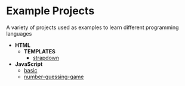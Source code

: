 # **Example Projects**

A variety of projects used as examples to learn different programming languages

- **HTML**
  - **TEMPLATES**
    - [strapdown](HTML/TEMPLATES/strapdown.html)
- **JavaScript**
  - [basic](JavaScript/basic.html)
  - [number-guessing-game](JavaScript/number-guessing-game.html)
